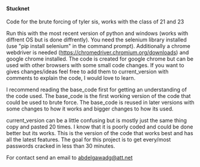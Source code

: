 #### Stucknet ####
Code for the brute forcing of tyler sis, works with the class of 21 and 23

Run this with the most recent version of python and windows (works with diffrent OS but is done diffrently).
You need the selenium library installed (use "pip install selenium" in the command prompt).
Additionally a chrome webdriver is needed (https://chromedriver.chromium.org/downloads) and google chrome installed.
The code is created for google chrome but can be used with other browsers with some small code changes.
If you want to gives changes/ideas feel free to add them to current_version with comments to explain the code, I would love to learn.

I recommend reading the base_code first for getting an understanding of the code used.
The base_code is the first working version of the code that could be used to brute force.
The base_code is reused in later versions with some changes to how it works and bigger changes to how its used.

current_version can be a little confusing but is mostly just the same thing copy and pasted 20 times.
I know that it is poorly coded and could be done better but its works.
This is the version of the code that works best and has all the latest features. 
The goal for this project is to get every/most passwords cracked in less than 30 minutes.


For contact send an email to abdelgawadg@att.net
